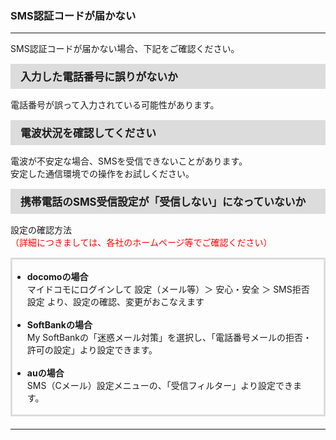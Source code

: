 <h3>SMS認証コードが届かない</h3>
<hr>

SMS認証コードが届かない場合、下記をご確認ください。

<div style="padding: 7px 15px; margin-top: 15px; margin-bottom: 15px; border: 1px solid #dcdcdc; background-color: #dcdcdc; font-size: 120%">
<strong>入力した電話番号に誤りがないか</strong>
</div>

電話番号が誤って入力されている可能性があります。

<div style="padding: 7px 15px; margin-top: 15px; margin-bottom: 15px; border: 1px solid #dcdcdc; background-color: #dcdcdc; font-size: 120%">
<strong>電波状況を確認してください</strong>
</div>

電波が不安定な場合、SMSを受信できないことがあります。  
安定した通信環境での操作をお試しください。

<div style="padding: 7px 15px; margin-top: 15px; margin-bottom: 15px; border: 1px solid #dcdcdc; background-color: #dcdcdc; font-size: 120%">
<strong>携帯電話のSMS受信設定が「受信しない」になっていないか</strong>
</div>

設定の確認方法  
<font color="ff0000">（詳細につきましては、各社のホームページ等でご確認ください）</font>

<div style="padding: 3px 15px 3px 0px; margin-top: 15px; margin-bottom: 20px; border: 3px solid #dcdcdc;">
<ul>
<li><strong>docomoの場合</strong><br>
マイドコモにログインして  
設定（メール等）＞ 安心・安全 ＞ SMS拒否設定  
より、設定の確認、変更がおこなえます</li>
<br>
<li><strong>SoftBankの場合</strong><br>
My SoftBankの「迷惑メール対策」を選択し、「電話番号メールの拒否・許可の設定」より設定できます。</li>
<br>
<li><strong>auの場合</strong><br>
SMS（Cメール）設定メニューの、「受信フィルター」より設定できます。</li>
</ul>
</div>

<hr>